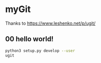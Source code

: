 # myGit

Thanks to https://www.leshenko.net/p/ugit/

## 00 hello world!
```bash
python3 setup.py develop --user
ugit
```